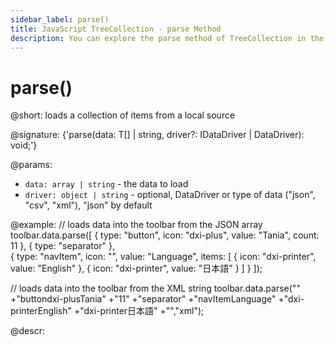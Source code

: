 ```yaml
---
sidebar_label: parse()
title: JavaScript TreeCollection - parse Method 
description: You can explore the parse method of TreeCollection in the documentation of the DHTMLX JavaScript UI library. Browse developer guides and API reference, try out code examples and live demos, and download a free 30-day evaluation version of DHTMLX Suite.
---
```


# parse()

@short: loads a collection of items from a local source

@signature: {'parse(data: T[] | string, driver?: IDataDriver | DataDriver): void;'}

@params:
- `data: array | string` - the data to load
- `driver: object | string` - optional, DataDriver or type of data ("json", "csv", "xml"), "json" by default

@example:
// loads data into the toolbar from the JSON array
toolbar.data.parse([
    {
        type: "button",
        icon: "dxi-plus",
        value: "Tania",
        count: 11
    },
    {
        type: "separator"
    },			
    {
        type: "navItem",
        icon: "",
        value: "Language",
        items: [
            {
                icon: "dxi-printer",
                value: "English"
            },
            {
                icon: "dxi-printer",
                value: "日本語"
            }
        ]
    }
]);

// loads data into the toolbar from the XML string
toolbar.data.parse("<root>"
    +"<item><type>button</type><icon>dxi-plus</icon><value>Tania</value>"
    +"<count>11</count></item>"
    +"<item><type>separator</type></item>"
    +"<item><type>navItem</type><value>Language</value><items>"
    +"<item><icon>dxi-printer</icon><value>English</value></item>"
    +"<item><icon>dxi-printer</icon><value>日本語</value></item>"
    +"</root>","xml");


@descr:
